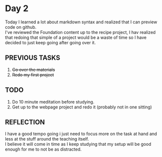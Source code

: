 # Day 2

Today I learned a lot about markdown syntax and realized that I can preview code on github.  
I've reviewed the Foundation content up to  the recipe project, I hav realized that redoing that simple of a project would be a waste of time so I have decided to just keep going after going over it.

## PREVIOUS TASKS

1. ~~Go over the materials~~
2. ~~Redo my first project~~

## TODO

1. Do 10 minute meditation before studying.
2. Get up to the webpage project and redo it (probably not in one sitting)

## REFLECTION

I have a good tempo going i just need to focus more on the task at hand and less at the stuff around the teaching itself.  
I believe it will come in time as I keep studying that my setup will be good enough for me to not be as distracted.
